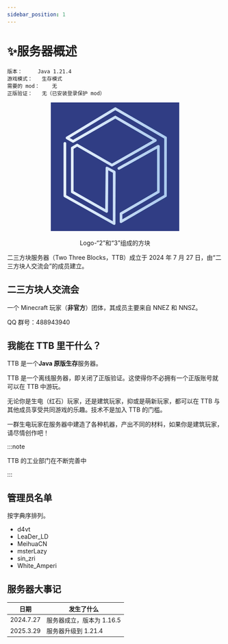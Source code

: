 ```yaml
---
sidebar_position: 1
---
```


# ✨服务器概述

```
版本：		Java 1.21.4
游戏模式：	生存模式
需要的 mod：	无
正版验证：	无（已安装登录保护 mod）
```

<center>
    <img src="/img/logo.webp" width="300em"/>
    <p>Logo-“2”和“3”组成的方块</p>
</center>




二三方块服务器（Two Three Blocks，TTB）成立于 2024 年 7 月 27 日，由“二三方块人交流会”的成员建立。

## 二三方块人交流会

一个 Minecraft 玩家（**非官方**）团体，其成员主要来自 NNEZ 和 NNSZ。

QQ 群号：488943940

## 我能在 TTB 里干什么？

TTB 是一个**Java 原版生存**服务器。

TTB 是一个离线服务器，即关闭了正版验证。这使得你不必拥有一个正版账号就可以在 TTB 中游玩。

无论你是生电（红石）玩家，还是建筑玩家，抑或是萌新玩家，都可以在 TTB 与其他成员享受共同游戏的乐趣。技术不是加入 TTB 的门槛。

一群生电玩家在服务器中建造了各种机器，产出不同的材料，如果你是建筑玩家，请尽情创作吧！

:::note

TTB 的工业部门在不断完善中

:::

## 管理员名单

按字典序排列。

- d4vt
- LeaDer_LD
- MeihuaCN
- msterLazy
- sin_zri
- White_Amperi

## 服务器大事记

| 日期      | 发生了什么                |
| --------- | ------------------------- |
| 2024.7.27 | 服务器成立，版本为 1.16.5 |
| 2025.3.29 | 服务器升级到 1.21.4       |
